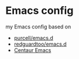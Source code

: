 # Emacs config

my Emacs config based on
* [purcell/emacs.d](https://github.com/purcell/emacs.d)
* [redguardtoo/emacs.d](https://github.com/redguardtoo/emacs.d)
* [Centaur Emacs](https://github.com/seagle0128/.emacs.d)
